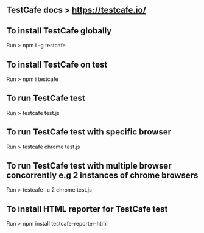 ## TestCafe docs > https://testcafe.io/

## To install TestCafe globally

Run > npm i -g testcafe

## To install TestCafe on test

Run > npm i testcafe

## To run TestCafe test

Run > testcafe test.js

## To run TestCafe test with specific browser

Run > testcafe chrome test.js

## To run TestCafe test with multiple browser concorrently e.g 2 instances of chrome browsers

Run > testcafe -c 2 chrome test.js

## To install HTML reporter for TestCafe test

Run > npm install testcafe-reporter-html